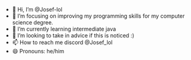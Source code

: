 - 👋 Hi, I’m @Josef-lol
- 👀 I’m focusing on improving my programming skills for my computer science degree.
- 🌱 I’m currently learning intermediate java
- 💞️ I’m looking to take in advice if this is noticed :)
- 📫 How to reach me discord @Josef_lol
- 😄 Pronouns: he/him

<!---
Josef-lol/Josef-lol is a ✨ special ✨ repository because its `README.md` (this file) appears on your GitHub profile.
You can click the Preview link to take a look at your changes.
--->
